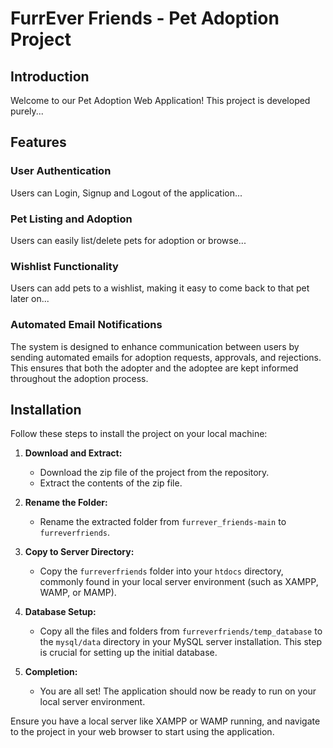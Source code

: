 # FurrEver Friends - Pet Adoption Project

## Introduction

Welcome to our Pet Adoption Web Application! This project is developed purely...

## Features

### User Authentication

Users can Login, Signup and Logout of the application...

### Pet Listing and Adoption

Users can easily list/delete pets for adoption or browse...

### Wishlist Functionality

Users can add pets to a wishlist, making it easy to come back to that pet later on...

### Automated Email Notifications

The system is designed to enhance communication between users by sending automated emails for adoption requests, approvals, and rejections. This ensures that both the adopter and the adoptee are kept informed throughout the adoption process.

## 

## Installation

Follow these steps to install the project on your local machine:

1. **Download and Extract:**
   - Download the zip file of the project from the repository.
   - Extract the contents of the zip file.

2. **Rename the Folder:**
   - Rename the extracted folder from `furrever_friends-main` to `furreverfriends`.

3. **Copy to Server Directory:**
   - Copy the `furreverfriends` folder into your `htdocs` directory, commonly found in your local server environment (such as XAMPP, WAMP, or MAMP).

4. **Database Setup:**
   - Copy all the files and folders from `furreverfriends/temp_database` to the `mysql/data` directory in your MySQL server installation. This step is crucial for setting up the initial database.

5. **Completion:**
   - You are all set! The application should now be ready to run on your local server environment.

Ensure you have a local server like XAMPP or WAMP running, and navigate to the project in your web browser to start using the application.
